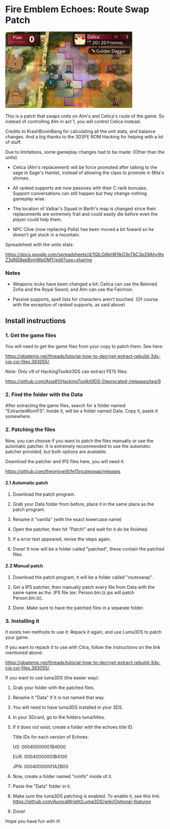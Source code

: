 # Fire Emblem Echoes: Route Swap Patch

![screenshot](screenshot.bmp)

This is a patch that swaps units on Alm's and Celica's route of the game. So instead of controlling Alm in act 1, you will control Celica instead.

Credits to KrashBoomBang for calculating all the unit stats, and balance changes. And a big thanks to the 3DSFE ROM Hacking for helping with a lot of stuff.

Due to limitations, some gameplay changes had to be made: (Other than the units)

- Celica (Alm's replacement) will be force promoted after talking to the sage in Sage's Hamlet, instead of allowing the class to promote in Mila's shrines.

- All ranked supports are now passives with their C rank bonuses. Support conversations can still happen but they change nothing gameplay wise.

- The location of Valbar's Squad in Barth's map is changed since their replacements are extremely frail and could easily die before even the player could help them.

- NPC Clive (now replacing Palla) has been moved a bit foward so he doesn't get stuck in a mountain.

Spreadsheet with the units stats:

https://docs.google.com/spreadsheets/d/1QlLOAbH81lkO3oTAC3p29Ahy9lxZ3dNS8ekBvmWqOMY/edit?usp=sharing
### Notes

- Weapons locks have been changed a bit: Celica can use the Beloved Zofia and the Royal Sword, and Alm can use the Falchion.

- Passive supports, spell lists for characters aren't touched. (Of course with the exception of ranked supports, as said above)

## Install instructions

### 1. Get the game files

You will need to get the game files from your copy to patch them. See here:

https://gbatemp.net/threads/tutorial-how-to-decrypt-extract-rebuild-3ds-cia-cxi-files.383055/

Note: Only v9 of HackingToolkit3DS can extract FE15 files:

https://github.com/Asia81/HackingToolkit9DS-Deprecated-/releases/tag/9

### 2. Find the folder with the Data

After extracting the game files, search for a folder named "ExtractedRomFS". Inside it, will be a folder named Data. Copy it, paste it somewhere.

### 2. Patching the files

Now, you can choose if you want to patch the files manually or use the automatic patcher. It is extremely recommended to use the automatic patcher provided, but both options are available.

Download the patcher and IPS files here, you will need it:

https://github.com/theonlywilll/fe15routeswap/releases

#### 2.1 Automatic patch

1. Download the patch program.

2. Grab your Data folder from before, place it in the same place as the patch program.

3. Rename it "vanilla" (with the exact lowercase name)

4. Open the patcher, then hit "Patch!" and wait for it do be finished.

5. If a error text appeared, revise the steps again.

6. Done! It now will be a folder called "patched", these contain the patched files.

#### 2.2 Manual patch

1. Download the patch program, it will be a folder called "routeswap".

2. Get a IPS patcher, then manually patch every file from Data with the same name as the .IPS file (ex: Person.bin.lz.ips will patch Person.bin.lz).

3. Done. Make sure to have the patched files in a separate folder.

### 3. Installing it

It exists two methods to use it: Repack it again, and use Luma3DS to patch your game.

If you want to repack it to use with Citra, follow the instructions on the link mentioned above:

https://gbatemp.net/threads/tutorial-how-to-decrypt-extract-rebuild-3ds-cia-cxi-files.383055/

If you want to use luma3DS (the easier way):

1. Grab your folder with the patched files.

2. Rename it "Data" if it is not named that way.

3. You will need to have luma3DS installed in your 3DS.

4. In your SDcard, go to the folders luma/titles.

5. If it does not exist, create a folder with the echoes title ID.

	Title IDs for each version of Echoes:

	US: 00040000001B4000

	EUR: 00040000001B4100

	JPN: 00040000001A2B00

5. Now, create a folder named "romfs" inside of it.

6. Paste the "Data" folder in it.

7. Make sure the luma3DS patching is enabled. To enable it, see this link: https://github.com/AuroraWright/Luma3DS/wiki/Optional-features

8. Done!

Hope you have fun with it!